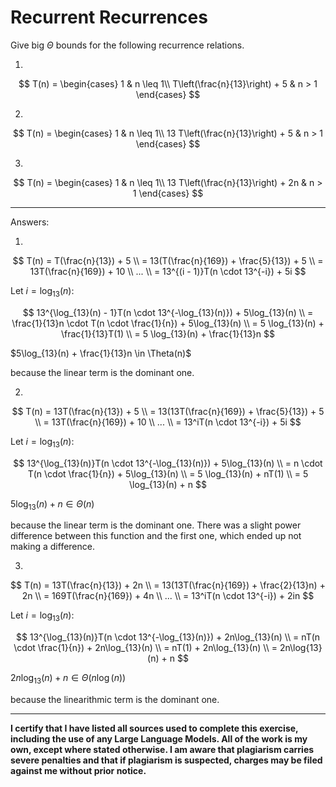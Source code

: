 # Recurrent Recurrences

Give big $\Theta$ bounds for the following recurrence relations.

1.
$$ T(n) =
    \begin{cases}
        1 & n \leq 1\\
        T\left(\frac{n}{13}\right) + 5 & n > 1
    \end{cases}
$$

2.
$$ T(n) =
    \begin{cases}
        1 & n \leq 1\\
        13 T\left(\frac{n}{13}\right) + 5 & n > 1
    \end{cases}
$$

3.
$$ T(n) =
    \begin{cases}
        1 & n \leq 1\\
        13 T\left(\frac{n}{13}\right) + 2n & n > 1
    \end{cases}
$$

---

Answers:

1.

$$
T(n) = T(\frac{n}{13}) + 5 \\
= 13(T(\frac{n}{169}) + \frac{5}{13}) + 5 \\
= 13T(\frac{n}{169}) + 10 \\
... \\
= 13^{(i - 1)}T(n \cdot 13^{-i}) + 5i
$$

Let $i = \log_{13}(n)$:

$$
13^{\log_{13}(n) - 1}T(n \cdot 13^{-\log_{13}(n)}) + 5\log_{13}(n) \\
= \frac{1}{13}n \cdot T(n \cdot \frac{1}{n}) + 5\log_{13}(n) \\
= 5 \log_{13}(n) + \frac{1}{13}T(1) \\
= 5 \log_{13}(n) + \frac{1}{13}n
$$

$5\log_{13}(n) + \frac{1}{13}n \in \Theta(n)$

because the linear term is the dominant one.

2.

$$
T(n) = 13T(\frac{n}{13}) + 5 \\
= 13(13T(\frac{n}{169}) + \frac{5}{13}) + 5 \\
= 13T(\frac{n}{169}) + 10 \\
... \\
= 13^iT(n \cdot 13^{-i}) + 5i
$$

Let $i = \log_{13}(n)$:

$$
13^{\log_{13}(n)}T(n \cdot 13^{-\log_{13}(n)}) + 5\log_{13}(n) \\
= n \cdot T(n \cdot \frac{1}{n}) + 5\log_{13}(n) \\
= 5 \log_{13}(n) + nT(1) \\
= 5 \log_{13}(n) + n
$$

$5\log_{13}(n) + n \in \Theta(n)$

because the linear term is the dominant one. There was a slight power difference between this function and the first one, which ended up not making a difference.

3.

$$
T(n) = 13T(\frac{n}{13}) + 2n \\
= 13(13T(\frac{n}{169}) + \frac{2}{13}n) + 2n \\
= 169T(\frac{n}{169}) + 4n \\
... \\
= 13^iT(n \cdot 13^{-i}) + 2in
$$

Let $i = \log_{13}(n)$:

$$
13^{\log_{13}(n)}T(n \cdot 13^{-\log_{13}(n)}) + 2n\log_{13}(n) \\
= nT(n \cdot \frac{1}{n}) + 2n\log_{13}(n) \\
= nT(1) + 2n\log_{13}(n) \\
= 2n\log{13}(n) + n
$$

$2n\log_{13}(n) + n \in \Theta(n\log(n))$

because the linearithmic term is the dominant one.

---

**I certify that I have listed all sources used to complete this exercise, including the use
of any Large Language Models. All of the work is my own, except where stated
otherwise. I am aware that plagiarism carries severe penalties and that if plagiarism is
suspected, charges may be filed against me without prior notice.**